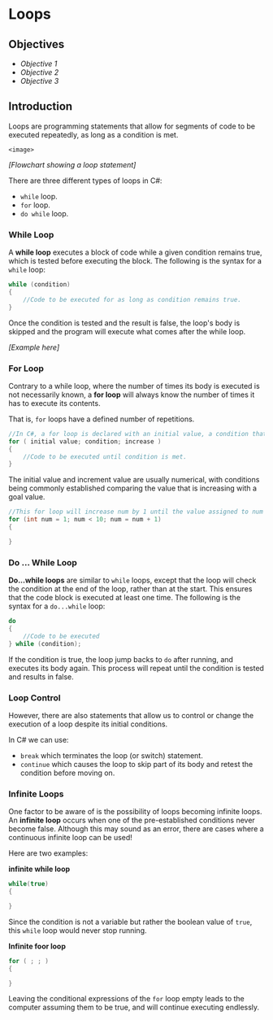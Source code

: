 # Loops

## Objectives

- *Objective 1*
- *Objective 2*
- *Objective 3*

## Introduction

Loops are programming statements that allow for segments of code to be executed repeatedly, as long as a condition is met.

`<image>`

*[Flowchart showing a loop statement]*

There are three different types of loops in C#:

- `while` loop.
- `for` loop.
- `do while` loop.

### While Loop

A **while loop** executes a block of code while a given condition remains true, which is tested before executing the block. The following is the syntax for a `while` loop:

```csharp
while (condition)
{
    //Code to be executed for as long as condition remains true.
}
```

Once the condition is tested and the result is false, the loop's body is skipped and the program will execute what comes after the while loop.

*[Example here]*

### For Loop

Contrary to a while loop, where the number of times its body is executed is not necessarily known, a **for loop** will always know the number of times it has to execute its contents.

That is, `for` loops have a defined number of repetitions.

```csharp
//In C#, a for loop is declared with an initial value, a condition that said value must meet and an increase value by which the initial value is increased every run of the loop.
for ( initial value; condition; increase )
{
    //Code to be executed until condition is met.
}
```
The initial value and increment value are usually numerical, with conditions being commonly established comparing the value that is increasing with a goal value.

```csharp
//This for loop will increase num by 1 until the value assigned to num is equal no longer greater than 10.
for (int num = 1; num < 10; num = num + 1)
{

}
```

### Do ... While Loop

**Do...while loops** are similar to `while` loops, except that the loop will check the condition at the end of the loop, rather than at the start. This ensures that the code block is executed at least one time. The following is the syntax for a `do...while` loop:

```csharp
do 
{
    //Code to be executed
} while (condition);
```
If the condition is true, the loop jump backs to `do` after running, and executes its body again. This process will repeat until the condition is tested and results in false.

### Loop Control

However, there are also statements that allow us to control or change the execution of a loop despite its initial conditions.

In C# we can use:
- `break` which terminates the loop (or switch) statement.
- `continue` which causes the loop to skip part of its body and retest the condition before moving on.

### Infinite Loops

One factor to be aware of is the possibility of loops becoming infinite loops. An **infinite loop** occurs when one of the pre-established conditions never become false. Although this may sound as an error, there are cases where a continuous infinite loop can be used!

Here are two examples:

**infinite while loop**

```csharp
while(true)
{

}
```

Since the condition is not a variable but rather the boolean value of `true`, this `while` loop would never stop running.

**Infinite foor loop**

```csharp
for ( ; ; )
{

}
```

Leaving the conditional expressions of the `for` loop empty leads to the computer assuming them to be true, and will continue executing endlessly.